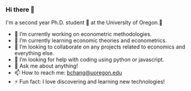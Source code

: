 ### Hi there 👋

I'm a second year Ph.D. student :tada: at the University of Oregon.🌲 

- 🔭 I’m currently working on econometric methodologies.
- 🌱 I’m currently learning economic theories and econometrics.
- 👯 I’m looking to collaborate on any projects related to economics and everything else.
- 🤔 I’m looking for help with coding using python or javascript.
- 💬 Ask me about anything!
- 📫 How to reach me: bchang@uoregon.edu
- ⚡ Fun fact: I love discovering and learning new technologies!  
